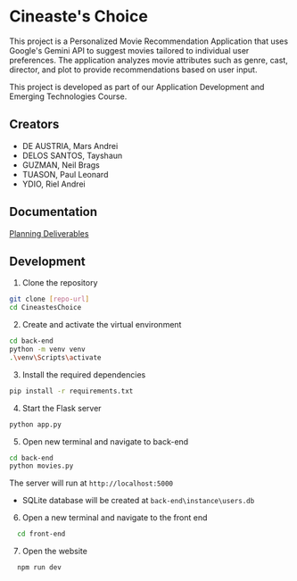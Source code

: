# Cineaste's Choice

This project is a Personalized Movie Recommendation Application that uses Google's Gemini API to suggest movies tailored to individual user preferences. The application analyzes movie attributes such as genre, cast, director, and plot to provide recommendations based on user input.

This project is developed as part of our Application Development and Emerging Technologies Course.


## Creators

- DE AUSTRIA, Mars Andrei
- DELOS SANTOS, Tayshaun
- GUZMAN, Neil Brags
- TUASON, Paul Leonard
- YDIO, Riel Andrei


## Documentation

[Planning Deliverables](https://docs.google.com/document/d/1fTf7k4W9xQbLRtqovgkYg1ge-_qTpJ0l1CPcjB897LY/edit?usp=sharing)


## Development

1. Clone the repository
```bash
git clone [repo-url]
cd CineastesChoice
```

2. Create and activate the virtual environment
```bash
cd back-end
python -m venv venv
.\venv\Scripts\activate
```

3. Install the required dependencies
```bash
pip install -r requirements.txt
```

4. Start the Flask server
```bash
python app.py
```

5. Open new terminal and navigate to back-end
```bash
cd back-end
python movies.py
```

The server will run at `http://localhost:5000`

- SQLite database will be created at `back-end\instance\users.db`

6. Open a new terminal and navigate to the front end

```bash
  cd front-end
```

7. Open the website

```bash
  npm run dev
```
